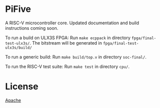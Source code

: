 # PiFive

A RISC-V microcontroller core. Updated documentation and build instructions coming soon.

To run a build on ULX3S FPGA: Run `make ecppack` in directory `fpga/final-test-ulx3s/`. The bitstream will be generated in `fpga/final-test-ulx3s/build/`

To run a generic build: Run `make build/top.v` in directory `soc-final/`.

To run the RISC-V test suite: Run `make test` in directory `cpu/`.

# License

[Apache](LICENSE)
